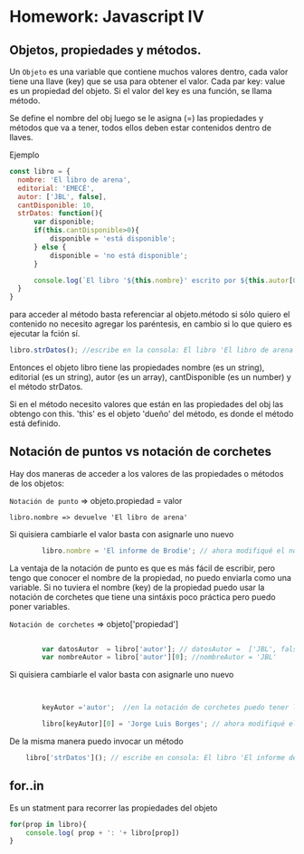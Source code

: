 # Homework: Javascript IV

## Objetos, propiedades y métodos.


Un `Objeto` es una variable  que contiene muchos valores dentro, cada valor tiene una llave (key) que se usa para obtener el valor.
Cada par key: value es un propiedad del objeto.
Si el valor del key es una función, se llama método.

Se define el nombre del obj luego se le asigna (=) las propiedades y métodos que va a tener, todos ellos deben estar contenidos dentro de llaves.

Ejemplo
```javascript
const libro = {
  nombre: 'El libro de arena',
  editorial: 'EMECÉ',
  autor: ['JBL', false],
  cantDisponible: 10,
  strDatos: function(){
      var disponible;
      if(this.cantDisponible>0){
          disponible = 'está disponible';
      } else {
          disponible = 'no está disponible';
      }

      console.log(`El libro '${this.nombre}' escrito por ${this.autor[0]} ${disponible}.`)
  }
}
```

para acceder al método basta referenciar al objeto.método
si sólo quiero el contenido no necesito agregar los paréntesis, en cambio si lo que quiero es ejecutar la fción sí.
```javascript
libro.strDatos(); //escribe en la consola: El libro 'El libro de arena' escrito por JBL está disponible.
```
Entonces el objeto libro tiene las propiedades nombre (es un string), editorial (es un string), autor (es un array), cantDisponible (es un number) y el método strDatos.

Si en el método necesito valores que están en las propiedades del obj las obtengo con this. 'this' es el objeto 'dueño' del método, es donde el método está definido.


## Notación de puntos vs notación de corchetes

Hay dos maneras de acceder a los valores de las propiedades o métodos de los objetos:

`Notación de punto` => objeto.propiedad = valor
    
    libro.nombre => devuelve 'El libro de arena'

Si quisiera cambiarle el valor basta con asignarle uno nuevo


```javascript
        libro.nombre = 'El informe de Brodie'; // ahora modifiqué el nombre del libro
``` 
La ventaja de la notación de punto es que es más fácil de escribir,  pero tengo que conocer el nombre de la propiedad, no puedo enviarla como una variable. Si no tuviera el nombre (key) de la propiedad puedo usar la notación de corchetes que tiene una sintáxis poco práctica
pero puedo poner variables.


`Notación de corchetes` => objeto['propiedad']
```javascript
        
        var datosAutor  = libro['autor']; // datosAutor =  ['JBL', false]
        var nombreAutor = libro['autor'][0]; //nombreAutor = 'JBL'
```        
Si quisiera cambiarle el valor basta con asignarle uno nuevo
```javascript
        

        keyAutor ='autor';  //en la notación de corchetes puedo tener los nombres de las props o métodos guardados en una variable

        libro[keyAutor][0] = 'Jorge Luis Borges'; // ahora modifiqué el nombre del autor

```
De la misma manera puedo invocar un método

```javascript
    libro['strDatos'](); // escribe en consola: El libro 'El informe de Brodie' escrito por Jorge Luis Borges está disponible
```


## for..in

Es un statment para recorrer las propiedades del objeto
```javascript
for(prop in libro){
    console.log( prop + ': '+ libro[prop])
}
```